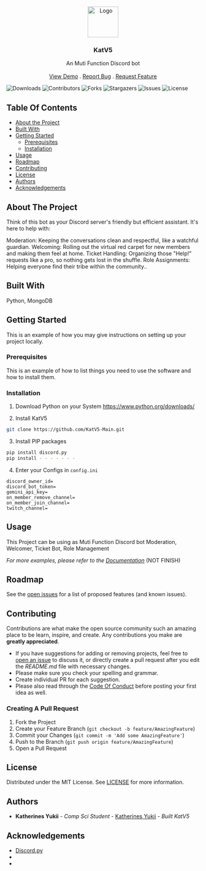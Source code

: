 <br/>
<p align="center">
  <a href="https://github.com/XxlyitemXx/KatV5-Main">
    <img src="https://cdn.discordapp.com/attachments/1196413567151394869/1218613563363426384/Screenshot_2024-03-12_at_01.04.01.png?ex=66084d52&is=65f5d852&hm=f306d8a7bfa07dbbc36daef16af5f26c3d3e88120fbae322ce28aa3e25f97b49&" alt="Logo" width="80" height="80">
  </a>

  <h3 align="center">KatV5</h3>

  <p align="center">
    An Muti Function Discord bot 
    <br/>
    <br/>
    <a href="https://github.com/XxlyitemXx/KatV5-Main">View Demo</a>
    .
    <a href="https://github.com/XxlyitemXx/KatV5-Main/issues">Report Bug</a>
    .
    <a href="https://github.com/XxlyitemXx/KatV5-Main/issues">Request Feature</a>
  </p>
</p>

![Downloads](https://img.shields.io/github/downloads/XxlyitemXx/KatV5-Main/total) ![Contributors](https://img.shields.io/github/contributors/XxlyitemXx/KatV5-Main?color=dark-green) ![Forks](https://img.shields.io/github/forks/XxlyitemXx/KatV5-Main?style=social) ![Stargazers](https://img.shields.io/github/stars/XxlyitemXx/KatV5-Main?style=social) ![Issues](https://img.shields.io/github/issues/XxlyitemXx/KatV5-Main) ![License](https://img.shields.io/github/license/XxlyitemXx/KatV5-Main) 

## Table Of Contents

* [About the Project](#about-the-project)
* [Built With](#built-with)
* [Getting Started](#getting-started)
  * [Prerequisites](#prerequisites)
  * [Installation](#installation)
* [Usage](#usage)
* [Roadmap](#roadmap)
* [Contributing](#contributing)
* [License](#license)
* [Authors](#authors)
* [Acknowledgements](#acknowledgements)

## About The Project

Think of this bot as your Discord server's friendly but efficient assistant. It's here to help with:

Moderation: Keeping the conversations clean and respectful, like a watchful guardian.
Welcoming: Rolling out the virtual red carpet for new members and making them feel at home.
Ticket Handling: Organizing those "Help!" requests like a pro, so nothing gets lost in the shuffle.
Role Assignments: Helping everyone find their tribe within the community..

## Built With

Python, MongoDB

## Getting Started

This is an example of how you may give instructions on setting up your project locally.


### Prerequisites

This is an example of how to list things you need to use the software and how to install them.

### Installation

1. Download Python on your System https://www.python.org/downloads/

2. Install KatV5

```sh
git clone https://github.com/KatV5-Main.git
```

3. Install PIP packages

```sh
pip install discord.py
pip install - - - - - - -
```

4. Enter your Configs in `config.ini`

```PY
discord_owner_id=
discord_bot_token=
gemini_api_key=
on_member_remove_channel=
on_member_join_channel=
twitch_channel=
```

## Usage

This Project can be using as Muti Function Discord bot Moderation, Welcomer, Ticket Bot, Role Management

_For more examples, please refer to the [Documentation]()_ (NOT FINISH)

## Roadmap

See the [open issues](https://github.com/XxlyitemXx/KatV5-Main/issues) for a list of proposed features (and known issues).

## Contributing

Contributions are what make the open source community such an amazing place to be learn, inspire, and create. Any contributions you make are **greatly appreciated**.
* If you have suggestions for adding or removing projects, feel free to [open an issue](https://github.com/XxlyitemXx/KatV5-Main/issues/new) to discuss it, or directly create a pull request after you edit the *README.md* file with necessary changes.
* Please make sure you check your spelling and grammar.
* Create individual PR for each suggestion.
* Please also read through the [Code Of Conduct](https://github.com/XxlyitemXx/KatV5-Main/blob/main/CODE_OF_CONDUCT.md) before posting your first idea as well.

### Creating A Pull Request

1. Fork the Project
2. Create your Feature Branch (`git checkout -b feature/AmazingFeature`)
3. Commit your Changes (`git commit -m 'Add some AmazingFeature'`)
4. Push to the Branch (`git push origin feature/AmazingFeature`)
5. Open a Pull Request

## License

Distributed under the MIT License. See [LICENSE](https://github.com/XxlyitemXx/KatV5-Main/blob/main/LICENSE.md) for more information.

## Authors

* **Katherines Yukii** - *Comp Sci Student* - [Katherines Yukii](https://github.com/XxlyitemXx) - *Built KatV5*

## Acknowledgements

* [Discord.py](https://discordpy.readthedocs.io/en/stable/)
* []()
* []()
